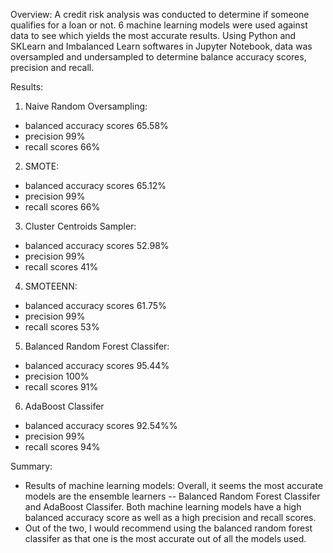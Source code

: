 Overview: 
A credit risk analysis was conducted to determine if someone qualifies for a loan or not. 6 machine learning models were used against data to see which yields the most accurate results. Using Python and SKLearn and Imbalanced Learn softwares in Jupyter Notebook, data was oversampled and undersampled to determine balance accuracy scores, precision and recall. 

Results:
1. Naive Random Oversampling: 
* balanced accuracy scores 65.58%
* precision 99%
* recall scores 66%

2. SMOTE:
* balanced accuracy scores 65.12%
* precision 99%
* recall scores 66%

3. Cluster Centroids Sampler:
* balanced accuracy scores 52.98%
* precision 99%
* recall scores 41%

4. SMOTEENN:
* balanced accuracy scores 61.75%
* precision 99%
* recall scores 53%

5. Balanced Random Forest Classifer:
* balanced accuracy scores 95.44%
* precision 100%
* recall scores 91%

6. AdaBoost Classifer
* balanced accuracy scores 92.54%%
* precision 99%
* recall scores 94%

Summary: 
* Results of machine learning models: Overall, it seems the most accurate models are the ensemble learners -- Balanced Random Forest Classifer and AdaBoost Classifer. Both machine learning models have a high balanced accuracy score as well as a high precision and recall scores. 
* Out of the two, I would recommend using the balanced random forest classifer as that one is the most accurate out of all the models used. 